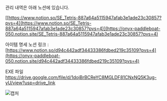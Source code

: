 관리 내역은 아래 노션에 있습니다. 

[[https://www.notion.so/SE_Tetris-887a64a5115947afab3e1ade23c30857?pvs=4](https://www.notion.so/SE_Tetris-887a64a5115947afab3e1ade23c30857?pvs=4)](https://onyx-paddleboat-050.notion.site/SE_Tetris-887a64a5115947afab3e1ade23c30857?pvs=4)

아이템 명세 노션 링크 : [https://www.notion.so/d94c442adf34433386fdbed219c35109?pvs=4](https://onyx-paddleboat-050.notion.site/d94c442adf34433386fdbed219c35109?pvs=4)

EXE 파일 
https://drive.google.com/file/d/1dojBrBCReYC8MGLDF81CNxNQ5K3ug-yU/view?usp=drive_link



![캡처](https://github.com/HYH0804/Tetris/assets/127603139/c3227e42-8f4c-4f03-af56-b5d2620fc63d)
